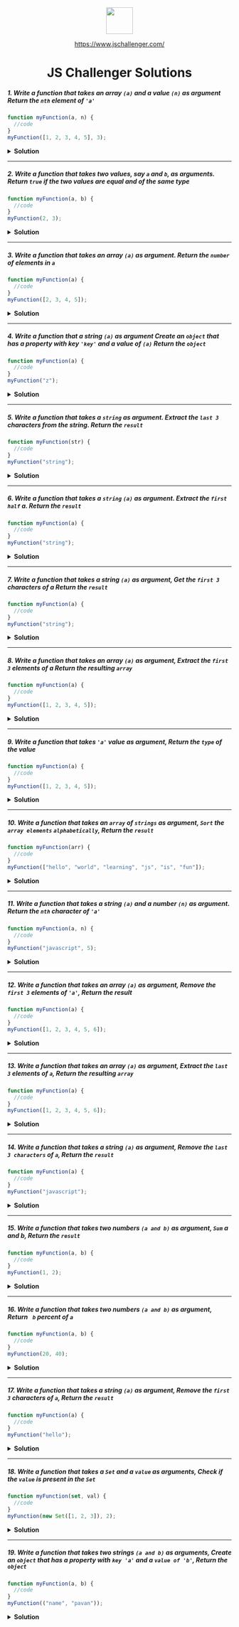 <div align="center">
  <img height="60" src="https://img.icons8.com/color/344/javascript.png">
  
   <a href="https://www.jschallenger.com/">https://www.jschallenger.com/</a>
  <h1>JS Challenger Solutions</h1>
</div>

##### 1. Write a function that takes an array `(a)` and a value `(n)` as argument Return the `nth` element of `'a'`

```javascript
function myFunction(a, n) {
  //code
}
myFunction([1, 2, 3, 4, 5], 3);
```

<details><summary><b>Solution</b></summary>

```javascript
function myFunction(a, n) {
  return a[n - 1];
}
console.log(myFunction([1, 2, 3, 4, 5], 3));
```

</details>

---

##### 2. Write a function that takes two values, say `a` and `b`, as arguments. Return `true` if the two values are equal and of the same type

```javascript
function myFunction(a, b) {
  //code
}
myFunction(2, 3);
```

<details><summary><b>Solution</b></summary>

```javascript
function myFunction(a, b) {
  return a === b;
}
console.log(myFunction(2, 3));
```

</details>

---

##### 3. Write a function that takes an array `(a)` as argument. Return the `number` of elements in `a`

```javascript
function myFunction(a) {
  //code
}
myFunction([2, 3, 4, 5]);
```

<details><summary><b>Solution</b></summary>

```javascript
function myFunction(a) {
  return a.length;
}
console.log(myFunction([1, 2, 2, 4]));
```

</details>

---

##### 4. Write a function that a string `(a)` as argument Create an `object` that has a property with key `'key'` and a value of `(a)` Return the `object`

```javascript
function myFunction(a) {
  //code
}
myFunction("z");
```

<details><summary><b>Solution</b></summary>

```javascript
function myFunction(a) {
  return { key: a };
}
console.log(myFunction("z"));
```

</details>

---

##### 5. Write a function that takes a `string` as argument. Extract the `last 3` characters from the string. Return the `result`

```javascript
function myFunction(str) {
  //code
}
myFunction("string");
```

<details><summary><b>Solution</b></summary>

```javascript
function myFunction(str) {
  return str.slice(-3);
}
console.log(myFunction("string"));
```

</details>

---

##### 6. Write a function that takes a `string` `(a)` as argument. Extract the `first half` a. Return the `result`

```javascript
function myFunction(a) {
  //code
}
myFunction("string");
```

<details><summary><b>Solution</b></summary>

```javascript
function myFunction(a) {
  return a.slice(0, a.length / 2);
}
console.log(myFunction("string"));
```

</details>

---

##### 7. Write a function that takes a string `(a)` as argument, Get the `first 3` characters of a Return the `result`

```javascript
function myFunction(a) {
  //code
}
myFunction("string");
```

<details><summary><b>Solution</b></summary>

```javascript
function myFunction(a) {
  return a.slice(0, 3);
}
console.log(myFunction("string"));
```

</details>

---

##### 8. Write a function that takes an array `(a)` as argument, Extract the `first 3` elements of a Return the resulting `array`

```javascript
function myFunction(a) {
  //code
}
myFunction([1, 2, 3, 4, 5]);
```

<details><summary><b>Solution</b></summary>

```javascript
function myFunction(a) {
  return a.slice(0, 3);
}
console.log(myFunction([1, 2, 3, 4, 5]));
```

</details>

---

##### 9. Write a function that takes `'a'` value as argument, Return the `type` of the value

```javascript
function myFunction(a) {
  //code
}
myFunction([1, 2, 3, 4, 5]);
```

<details><summary><b>Solution</b></summary>

```javascript
function myFunction(a) {
  return typeof a;
}
console.log(myFunction([1, 2, 3, 4, 5]));
```

</details>

---

##### 10. Write a function that takes an `array` of `strings` as argument, `Sort` the `array elements` `alphabetically`, Return the `result`

```javascript
function myFunction(arr) {
  //code
}
myFunction(["hello", "world", "learning", "js", "is", "fun"]);
```

<details><summary><b>Solution</b></summary>

```javascript
function myFunction(arr) {
  return arr.sort();
}
console.log(myFunction(["b", "c", "f", "e", "d", "a"]));
```

</details>

---

##### 11. Write a function that takes a string `(a)` and a number `(n)` as argument. Return the `nth` character of `'a'`

```javascript
function myFunction(a, n) {
  //code
}
myFunction("javascript", 5);
```

<details><summary><b>Solution</b></summary>

```javascript
function myFunction(a, n) {
  return a.charAt(n - 1); //also a[n-1]
}
console.log(myFunction("javascript", 5));
```

</details>

---

##### 12. Write a function that takes an array `(a)` as argument, Remove the `first 3` elements of `'a'`, Return the result

```javascript
function myFunction(a) {
  //code
}
myFunction([1, 2, 3, 4, 5, 6]);
```

<details><summary><b>Solution</b></summary>

```javascript
function myFunction(a) {
  return a.slice(3);
}
console.log(myFunction([1, 2, 3, 4, 5, 6]));
```

</details>

---

##### 13. Write a function that takes an array `(a)` as argument, Extract the `last 3` elements of `a`, Return the resulting `array`

```javascript
function myFunction(a) {
  //code
}
myFunction([1, 2, 3, 4, 5, 6]);
```

<details><summary><b>Solution</b></summary>

```javascript
function myFunction(a) {
  return a.slice(-3);
}
console.log(myFunction([1, 2, 3, 4, 5, 6]));
```

</details>

---

##### 14. Write a function that takes a string `(a)` as argument, Remove the `last 3 characters` of `a`, Return the `result`

```javascript
function myFunction(a) {
  //code
}
myFunction("javascript");
```

<details><summary><b>Solution</b></summary>

```javascript
function myFunction(a) {
  return a.slice(0, -3);
}
console.log(myFunction("javascript"));
```

</details>

---

##### 15. Write a function that takes two numbers `(a and b)` as argument, `Sum` a and b, Return the `result`

```javascript
function myFunction(a, b) {
  //code
}
myFunction(1, 2);
```

<details><summary><b>Solution</b></summary>

```javascript
function myFunction(a, b) {
  return a + b;
}
console.log(myFunction(1, 2));
```

</details>

---

##### 16. Write a function that takes two numbers `(a and b)` as argument, Return ` b` percent of `a`

```javascript
function myFunction(a, b) {
  //code
}
myFunction(20, 40);
```

<details><summary><b>Solution</b></summary>

```javascript
function myFunction(a, b) {
  return (b / 100) * a;
}
console.log(myFunction(20, 40));
```

</details>

---

##### 17. Write a function that takes a string `(a)` as argument, Remove the `first 3` characters of `a`, Return the `result`

```javascript
function myFunction(a) {
  //code
}
myFunction("hello");
```

<details><summary><b>Solution</b></summary>

```javascript
function myFunction(a) {
  return a.slice(3);
}
console.log(myFunction("hello world"));
```

</details>

---

##### 18. Write a function that takes a `Set` and a `value` as arguments, Check if the `value` is present in the `Set`

```javascript
function myFunction(set, val) {
  //code
}
myFunction(new Set([1, 2, 3]), 2);
```

<details><summary><b>Solution</b></summary>

```javascript
function myFunction(set, val) {
  return set.has(val);
}
console.log(myFunction(new Set([1, 2, 3]), 2));
```

</details>

---

##### 19. Write a function that takes two strings `(a and b)` as arguments, Create an `object` that has a property with `key 'a'` and a `value of 'b'`, Return the `object`

```javascript
function myFunction(a, b) {
  //code
}
myFunction(("name", "pavan"));
```

<details><summary><b>Solution</b></summary>

```javascript
function myFunction(a, b) {
  return { [a]: b };
}
console.log(myFunction("name", "pavan"));
```

</details>
